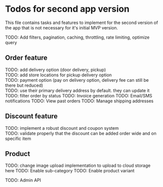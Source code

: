 # Todos for second app version 
This file contains tasks and features to implement for the second version of the app that is not necessary for it's initial MVP version.

TODO: Add filters, pagination, caching, throttling, rate limiting, optimize query

## Order feature
TODO: add delivery option (door delivery, pickup)  
TODO: add store locations for pickup delivery option  
TODO: payment option (pay on delivery option, delivery fee can still be there but reduced)  
TODO: use their primary delivery address by default. they can update it  
TODO: filter order by status
TODO: Invoice generation
TODO: Email/SMS notifications
TODO: View past orders
TODO: Manage shipping addresses

## Discount feature
TODO: implement a robust discount and coupon system  
TODO: validate properly that the discount can be added order wide and on specific item  

## Product
TODO: change image upload implementation to upload to cloud storage here
TODO: Enable sub-category
TODO: Enable product variant

TODO: Admin API
